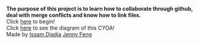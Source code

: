 
 
**The purpose of this project is to learn how to collaborate through github, deal with merge conflicts and know how to link files.**   
Click [here](Cyoa/Home.md) to begin!  
Click [here](https://docs.google.com/drawings/d/1XTpdrDMrLos0e3IPZEXOWTMstYV9VfUcmv0b4nAkpMs/edit) to see the diagram of this CYOA!    
Made by [Issam Djadja](https://github.com/IssamDjadja) [Jenny Feng](https://github.com/jennyf0792)  